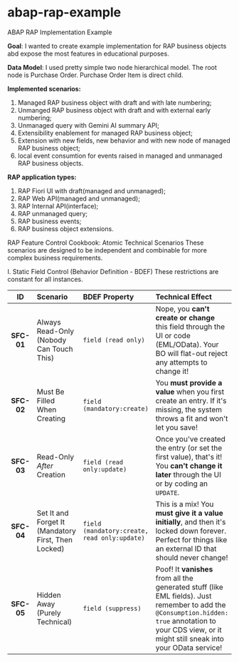 # abap-rap-example
ABAP RAP Implementation Example

**Goal**: I wanted to create example implementation for RAP business objects abd expose the most features in educational purposes.

**Data Model**: I used pretty simple two node hierarchical model. The root node is Purchase Order. Purchase Order Item is direct child.

**Implemented scenarios:**
1. Managed RAP business object with draft and with late numbering;
2. Unmanged RAP business object with draft and with external early numbering;
3. Unmanaged query with Gemini AI summary  API;
4. Extensibility enablement for managed RAP business object;
5. Extension with new fields, new behavior and with new node of managed RAP business object;
6. local event consumtion for events raised in managed and unmanaged RAP business objects.

**RAP application types:**
1. RAP Fiori UI with draft(managed and unmanaged);
2. RAP Web API(managed and unmanaged);
3. RAP Internal API(interface);
4. RAP unmanaged query;
5. RAP business events;
6. RAP business object extensions.


RAP Feature Control Cookbook: Atomic Technical Scenarios
These scenarios are designed to be independent and combinable for more complex business requirements.

I. Static Field Control (Behavior Definition - BDEF)
These restrictions are constant for all instances.

| ID | Scenario | BDEF Property | Technical Effect | 
| :---: | :--- | :--- | :--- | 
| **SFC-01** | Always Read-Only (Nobody Can Touch This) | `field (read only)` | Nope, you **can't create or change** this field through the UI or code (EML/OData). Your BO will flat-out reject any attempts to change it! | 
| **SFC-02** | Must Be Filled When Creating | `field (mandatory:create)` | You **must provide a value** when you first create an entry. If it's missing, the system throws a fit and won't let you save! | 
| **SFC-03** | Read-Only *After* Creation | `field (read only:update)` | Once you've created the entry (or set the first value), that's it! You **can't change it later** through the UI or by coding an `UPDATE`. | 
| **SFC-04** | Set It and Forget It (Mandatory First, Then Locked) | `field (mandatory:create, read only:update)` | This is a mix! You **must give it a value initially**, and then it's locked down forever. Perfect for things like an external ID that should never change! | 
| **SFC-05** | Hidden Away (Purely Technical) | `field (suppress)` | Poof! It **vanishes** from all the generated stuff (like EML fields). Just remember to add the `@Consumption.hidden: true` annotation to your CDS view, or it might still sneak into your OData service! |

